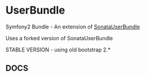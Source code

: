 UserBundle
===========

Symfony2 Bundle - An extension of [SonataUserBundle](https://github.com/sonata-project/SonataUserBundle)

Uses a forked version of SonataUserBundle

STABLE VERSION - using old bootstrap 2.*

DOCS
----



